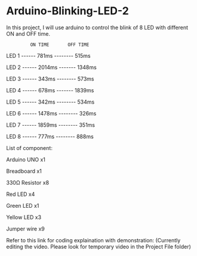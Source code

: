 # Arduino-Blinking-LED-2
In this project, I will use arduino to control the blink of 8 LED with different ON and OFF time.

             ON TIME       OFF TIME
 LED 1      ------  781ms   --------     515ms
 
 LED 2      ------  2014ms  -------     1348ms
 
 LED 3      ------  343ms   --------     573ms
 
 LED 4      ------  678ms   -------     1839ms
 
 LED 5      ------  342ms   --------     534ms
 
 LED 6      ------ 1478ms   --------     326ms
 
 LED 7      ------ 1859ms   --------     351ms
 
 LED 8      ------ 777ms    --------     888ms
 
 List of component:

Arduino UNO x1

Breadboard x1

330Ω Resistor x8

Red LED x4

Green LED x1

Yellow LED x3

Jumper wire x9
 
Refer to this link for coding explaination with demonstration:   (Currently editing the video. Please look for temporary video in the Project File folder)
